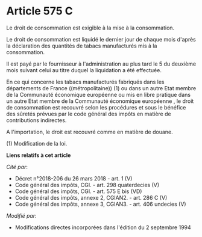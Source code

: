 # Article 575 C

Le droit de consommation est exigible à la mise à la consommation.

Le droit de consommation est liquidé le dernier jour de chaque mois d'après la déclaration des quantités de tabacs
manufacturés mis à la consommation.

Il est payé par le fournisseur à l'administration au plus tard le 5 du deuxième mois suivant celui au titre duquel la
liquidation a été effectuée.

En ce qui concerne les tabacs manufacturés fabriqués dans les départements de France ((métropolitaine)) (1) ou dans un autre
Etat membre de la Communauté économique européenne ou mis en libre pratique dans un autre Etat membre de la Communauté
économique européenne , le droit de consommation est recouvré selon les procédures et sous le bénéfice des sûretés prévues
par le code général des impôts en matière de contributions indirectes.

A l'importation, le droit est recouvré comme en matière de douane.

(1) Modification de la loi.

**Liens relatifs à cet article**

_Cité par_:

  - Décret n°2018-206 du 26 mars 2018 - art. 1 (V)
  - Code général des impôts, CGI. - art. 298 quaterdecies (V)
  - Code général des impôts, CGI. - art. 575 E bis (VD)
  - Code général des impôts, annexe 2, CGIAN2. - art. 286 C (V)
  - Code général des impôts, annexe 3, CGIAN3. - art. 406 undecies (V)

_Modifié par_:

  - Modifications directes incorporées dans l'édition du 2 septembre 1994
